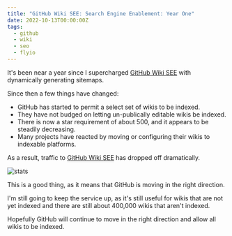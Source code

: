 ```yaml
---
title: "GitHub Wiki SEE: Search Engine Enablement: Year One"
date: 2022-10-13T00:00:00Z
tags:
  - github
  - wiki
  - seo
  - flyio
---
```


It's been near a year since I supercharged [GitHub Wiki SEE][ghwsee] with dynamically generating sitemaps.

Since then a few things have changed:

* GitHub has started to permit a select set of wikis to be indexed.
* They have not budged on letting un-publically editable wikis be indexed.
* There is now a star requirement of about 500, and it appears to be steadily decreasing.
* Many projects have reacted by moving or configuring their wikis to indexable platforms.

As a result, traffic to [GitHub Wiki SEE][ghwsee] has dropped off dramatically.

![stats](https://user-images.githubusercontent.com/5363/195682137-8f9fad93-2a68-4ca0-9c20-035eeba002a1.png)

This is a good thing, as it means that GitHub is moving in the right direction.

I'm still going to keep the service up, as it's still useful for wikis that are not yet indexed and there are still about 400,000 wikis that aren't indexed.

Hopefully GitHub will continue to move in the right direction and allow all wikis to be indexed.


[ghwsee]: https://github-wiki-see.page
